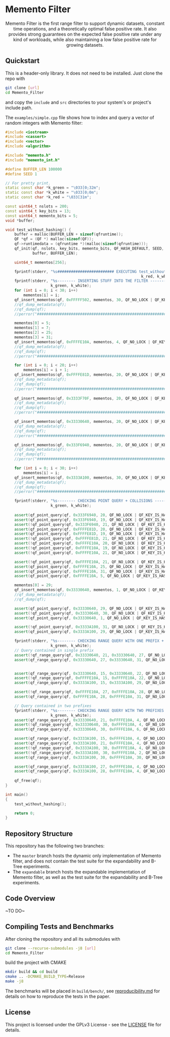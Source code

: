 # Memento Filter

<p align="center">Memento Filter is the first range filter to support dynamic
datasets, constant time operations, and a theoretically optimal false positive
rate. It also provides strong guarantees on the expected false positive rate
under any kind of workloads, while also maintaining a low false positive rate
for growing datasets. </p>

## Quickstart

This is a header-only library. It does not need to be installed. Just clone the
repo with

```bash
git clone [url]
cd Memento_Filter
```

and copy the `include` and `src` directories to your system's or project's
include path.

The `examples/simple.cpp` file shows how to index and query a vector of random
integers with Memento filter:

```cpp
#include <iostream>
#include <cassert>
#include <vector>
#include <algorithm>

#include "memento.h"
#include "memento_int.h"

#define BUFFER_LEN 100000
#define SEED 1

// For pretty print.
static const char *k_green = "\033[0;32m";
static const char *k_white = "\033[0;0m";
static const char *k_red = "\033[31m";

const uint64_t nslots = 200;
const uint64_t key_bits = 13;
const uint64_t memento_bits = 5;
void *buffer;

void test_without_hashing() {
    buffer = malloc(BUFFER_LEN + sizeof(qfruntime));
    QF *qf = (QF *) malloc(sizeof(QF));
	qf->runtimedata = (qfruntime *)(malloc(sizeof(qfruntime)));
    qf_init(qf, nslots, key_bits, memento_bits, QF_HASH_DEFAULT, SEED,
            buffer, BUFFER_LEN);

    uint64_t mementos[256];

    fprintf(stderr, "%s######################### EXECUTING test_without_hashing ########################%s\n",
                                                            k_red, k_white);
    fprintf(stderr, "%s-------- INSERTING STUFF INTO THE FILTER --------%s\n",
                    k_green, k_white);
    for (int i = 0; i < 30; i++)
        mementos[i] = i;
    qf_insert_mementos(qf, 0xFFFFF502, mementos, 30, QF_NO_LOCK | QF_KEY_IS_HASH);
    //qf_dump_metadata(qf);
    //qf_dump(qf);
    //perror("#######################################################################");

    mementos[0] = 5;
    mementos[1] = 7;
    mementos[2] = 25;
    mementos[3] = 31;
    qf_insert_mementos(qf, 0xFFFFE10A, mementos, 4, QF_NO_LOCK | QF_KEY_IS_HASH);
    //qf_dump_metadata(qf);
    //qf_dump(qf);
    //perror("#######################################################################");

    for (int i = 0; i < 20; i++)
        mementos[i] = i + 1;
    qf_insert_mementos(qf, 0xFFFFE81D, mementos, 20, QF_NO_LOCK | QF_KEY_IS_HASH);
    //qf_dump_metadata(qf);
    //qf_dump(qf);
    //perror("#######################################################################");
    
    qf_insert_mementos(qf, 0x3333F70F, mementos, 20, QF_NO_LOCK | QF_KEY_IS_HASH);
    //qf_dump_metadata(qf);
    //qf_dump(qf);
    //perror("#######################################################################");

    qf_insert_mementos(qf, 0x33330640, mementos, 20, QF_NO_LOCK | QF_KEY_IS_HASH);
    //qf_dump_metadata(qf);
    //qf_dump(qf);
    //perror("#######################################################################");

    qf_insert_mementos(qf, 0x333F6940, mementos, 20, QF_NO_LOCK | QF_KEY_IS_HASH);
    //qf_dump_metadata(qf);
    //qf_dump(qf);
    //perror("#######################################################################");

    for (int i = 0; i < 30; i++)
        mementos[i] = i;
    qf_insert_mementos(qf, 0x3333A100, mementos, 30, QF_NO_LOCK | QF_KEY_IS_HASH);
    //qf_dump_metadata(qf);
    //qf_dump(qf);
    //perror("#######################################################################");

    fprintf(stderr, "%s-------- CHECKING POINT QUERY + COLLISIONS --------%s\n",
                    k_green, k_white);
    
    assert(qf_point_query(qf, 0x333F6940, 20, QF_NO_LOCK | QF_KEY_IS_HASH));
    assert(qf_point_query(qf, 0x333F6940, 19, QF_NO_LOCK | QF_KEY_IS_HASH));
    assert(!qf_point_query(qf, 0x333F6940, 21, QF_NO_LOCK | QF_KEY_IS_HASH));
    assert(qf_point_query(qf, 0xFFFFE81D, 20, QF_NO_LOCK | QF_KEY_IS_HASH));
    assert(qf_point_query(qf, 0xFFFFE81D, 19, QF_NO_LOCK | QF_KEY_IS_HASH));
    assert(!qf_point_query(qf, 0xFFFFE81D, 21, QF_NO_LOCK | QF_KEY_IS_HASH));
    assert(!qf_point_query(qf, 0xFFFFE10A, 20, QF_NO_LOCK | QF_KEY_IS_HASH));
    assert(!qf_point_query(qf, 0xFFFFE10A, 19, QF_NO_LOCK | QF_KEY_IS_HASH));
    assert(!qf_point_query(qf, 0xFFFFE10A, 21, QF_NO_LOCK | QF_KEY_IS_HASH));

    assert(!qf_point_query(qf, 0xFFFFE10A, 21, QF_NO_LOCK | QF_KEY_IS_HASH));
    assert(qf_point_query(qf, 0xFFFFE10A, 25, QF_NO_LOCK | QF_KEY_IS_HASH));
    assert(qf_point_query(qf, 0xFFFFE10A, 31, QF_NO_LOCK | QF_KEY_IS_HASH));
    assert(qf_point_query(qf, 0xFFFFE10A, 5, QF_NO_LOCK | QF_KEY_IS_HASH));

    mementos[0] = 29;
    qf_insert_mementos(qf, 0x33330640, mementos, 1, QF_NO_LOCK | QF_KEY_IS_HASH);
    //qf_dump_metadata(qf);
    //qf_dump(qf);

    assert(qf_point_query(qf, 0x33330640, 29, QF_NO_LOCK | QF_KEY_IS_HASH));
    assert(!qf_point_query(qf, 0x33330640, 30, QF_NO_LOCK | QF_KEY_IS_HASH));
    assert(qf_point_query(qf, 0x33330640, 1, QF_NO_LOCK | QF_KEY_IS_HASH));

    assert(!qf_point_query(qf, 0x3333A100, 31, QF_NO_LOCK | QF_KEY_IS_HASH));
    assert(qf_point_query(qf, 0x3333A100, 29, QF_NO_LOCK | QF_KEY_IS_HASH));

    fprintf(stderr, "%s-------- CHECKING RANGE QUERY WITH ONE PREFIX + COLLISIONS --------%s\n",
                    k_green, k_white);
    // Query contained in single prefix
    assert(!qf_range_query(qf, 0x33330640, 21, 0x33330640, 27, QF_NO_LOCK | QF_KEY_IS_HASH));
    assert(qf_range_query(qf, 0x33330640, 27, 0x33330640, 31, QF_NO_LOCK | QF_KEY_IS_HASH));


    assert(qf_range_query(qf, 0x33330640, 15, 0x33330640, 22, QF_NO_LOCK | QF_KEY_IS_HASH));
    assert(!qf_range_query(qf, 0xFFFFE10A, 15, 0xFFFFE10A, 22, QF_NO_LOCK | QF_KEY_IS_HASH));
    assert(qf_range_query(qf, 0x3333A100, 15, 0x3333A100, 29, QF_NO_LOCK | QF_KEY_IS_HASH));

    assert(!qf_range_query(qf, 0xFFFFE10A, 27, 0xFFFFE10A, 28, QF_NO_LOCK | QF_KEY_IS_HASH));
    assert(qf_range_query(qf, 0xFFFFE10A, 28, 0xFFFFE10A, 31, QF_NO_LOCK | QF_KEY_IS_HASH));

    // Query contained in two prefixes
    fprintf(stderr, "%s-------- CHECKING RANGE QUERY WITH TWO PREFIXES + COLLISIONS --------%s\n",
                    k_green, k_white);
    assert(qf_range_query(qf, 0x33330640, 21, 0xFFFFE10A, 4, QF_NO_LOCK | QF_KEY_IS_HASH));
    assert(!qf_range_query(qf, 0x33330640, 30, 0xFFFFE10A, 4, QF_NO_LOCK | QF_KEY_IS_HASH));
    assert(qf_range_query(qf, 0x33330640, 30, 0xFFFFE10A, 6, QF_NO_LOCK | QF_KEY_IS_HASH));

    assert(qf_range_query(qf, 0x3333A100, 15, 0xFFFFE10A, 4, QF_NO_LOCK | QF_KEY_IS_HASH));
    assert(qf_range_query(qf, 0x3333A100, 21, 0xFFFFE10A, 4, QF_NO_LOCK | QF_KEY_IS_HASH));
    assert(!qf_range_query(qf, 0x3333A100, 30, 0xFFFFE10A, 4, QF_NO_LOCK | QF_KEY_IS_HASH));
    assert(!qf_range_query(qf, 0x3333A100, 30, 0xFFFFE10A, 2, QF_NO_LOCK | QF_KEY_IS_HASH));
    assert(qf_range_query(qf, 0x3333A100, 30, 0xFFFFE10A, 30, QF_NO_LOCK | QF_KEY_IS_HASH));

    assert(qf_range_query(qf, 0x3333A100, 27, 0xFFFFE10A, 4, QF_NO_LOCK | QF_KEY_IS_HASH));
    assert(qf_range_query(qf, 0x3333A100, 28, 0xFFFFE10A, 4, QF_NO_LOCK | QF_KEY_IS_HASH));
    
    qf_free(qf);
}

int main()
{
    test_without_hashing();

    return 0;
}
```

## Repository Structure
This repository has the following two branches:
- The `master` branch hosts the dynamic only implementation of Memento filter,
  and does not contain the test suite for the expandability and B-Tree
  experiments.
- The `expandable` branch hosts the expandable implementation of Memento
  filter, as well as the test suite for the expandability and B-Tree
  experiments.

## Code Overview
~TO DO~

## Compiling Tests and Benchmarks

After cloning the repository and all its submodules with
```bash
git clone --recurse-submodules -j8 [url]
cd Memento_Filter
```

build the project with CMAKE
```bash
mkdir build && cd build
cmake .. -DCMAKE_BUILD_TYPE=Release
make -j8
```

The benchmarks will be placed in `build/bench/`, see
[reproducibility.md](bench/reproducibility.md) for details on how to reproduce
the tests in the paper.

## License

This project is licensed under the GPLv3 License - see the [LICENSE](LICENSE)
file for details.


